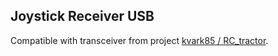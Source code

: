 ## Joystick Receiver USB

Compatible with transceiver from project [kvark85 / RC_tractor](https://github.com/kvark85/RC_tractor).
